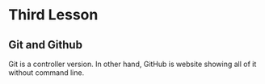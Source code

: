 # Third Lesson

## Git and Github

Git is a controller version. In other hand, GitHub is website showing all of it without command line.